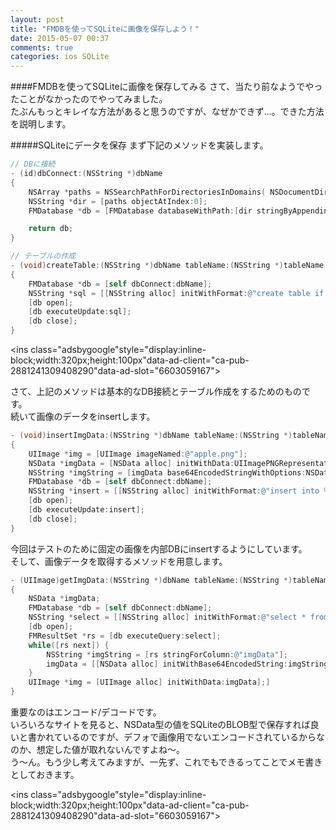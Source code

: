 ```yaml
---
layout: post
title: "FMDBを使ってSQLiteに画像を保存しよう！"
date: 2015-05-07 00:37
comments: true
categories: ios SQLite
---
```


####FMDBを使ってSQLiteに画像を保存してみる
さて、当たり前なようでやったことがなかったのでやってみました。  
たぶんもっとキレイな方法があると思うのですが、なぜかできず...。できた方法を説明します。  

#####SQLiteにデータを保存
まず下記のメソッドを実装します。  

```objective-c
// DBに接続
- (id)dbConnect:(NSString *)dbName
{
	NSArray *paths = NSSearchPathForDirectoriesInDomains( NSDocumentDirectory, NSUserDomainMask, YES );
	NSString *dir = [paths objectAtIndex:0];
	FMDatabase *db = [FMDatabase databaseWithPath:[dir stringByAppendingPathComponent:dbName]];

	return db;
}

// テーブルの作成
- (void)createTable:(NSString *)dbName tableName:(NSString *)tableName
{
	FMDatabase *db = [self dbConnect:dbName];
	NSString *sql = [[NSString alloc] initWithFormat:@"create table if not exists %@ (id INTEGER PRIMARY KEY, title TEXT, imgData TEXT)", tableName];
	[db open];
	[db executeUpdate:sql];
	[db close];
}

```

<script async src="//pagead2.googlesyndication.com/pagead/js/adsbygoogle.js"></script>
<ins class="adsbygoogle"style="display:inline-block;width:320px;height:100px"data-ad-client="ca-pub-2881241309408290"data-ad-slot="6603059167"></ins>
<script>
(adsbygoogle = window.adsbygoogle || []).push({});
</script>

<!-- more -->

さて、上記のメソッドは基本的なDB接続とテーブル作成をするためのものです。  
続いて画像のデータをinsertします。  

```objective-c
- (void)insertImgData:(NSString *)dbName tableName:(NSString *)tableName
{
	UIImage *img = [UIImage imageNamed:@"apple.png"];
	NSData *imgData = [NSData alloc] initWithData:UIImagePNGRepresentation(img)];
	NSString *imgString = [imgData base64EncodedStringWithOptions:NSDataBase64Encoding76CharacterLineLength];
	FMDatabase *db = [self dbConnect:dbName];
	NSString *insert = [[NSString alloc] initWithFormat:@"insert into %@ (title, imgData) values ('%@', '%@')", tableName, @"test", imgString];
	[db open];
	[db executeUpdate:insert];
	[db close];
}

```

今回はテストのために固定の画像を内部DBにinsertするようにしています。  
そして、画像データを取得するメソッドを用意します。  

```objective-c
- (UIImage)getImgData:(NSString *)dbName tableName:(NSString *)tableName
{
	NSData *imgData;
	FMDatabase *db = [self dbConnect:dbName];
	NSString *select = [[NSString alloc] initWithFormat:@"select * from %@ order by id desc limit 1", table_name];
	[db open];
	FMResultSet *rs = [db executeQuery:select];
	while([rs next]) {
		NSString *imgString = [rs stringForColumn:@"imgData"];
		imgData = [[NSData alloc] initWithBase64EncodedString:imgString options:NSDataBase64DecodingIgnoreUnknownCharacters];
	}
	UIImage *img = [UIImage alloc] initWithData:imgData];]
}
```

重要なのはエンコード/デコードです。  
いろいろなサイトを見ると、NSData型の値をSQLiteのBLOB型で保存すれば良いと書かれているのですが、デフォで画像用でないエンコードされているからなのか、想定した値が取れないんですよね〜。  
う〜ん。もう少し考えてみますが、一先ず、これでもできるってことでメモ書きとしておきます。  

<script async src="//pagead2.googlesyndication.com/pagead/js/adsbygoogle.js"></script>
<ins class="adsbygoogle"style="display:inline-block;width:320px;height:100px"data-ad-client="ca-pub-2881241309408290"data-ad-slot="6603059167"></ins>
<script>
(adsbygoogle = window.adsbygoogle || []).push({});
</script>
